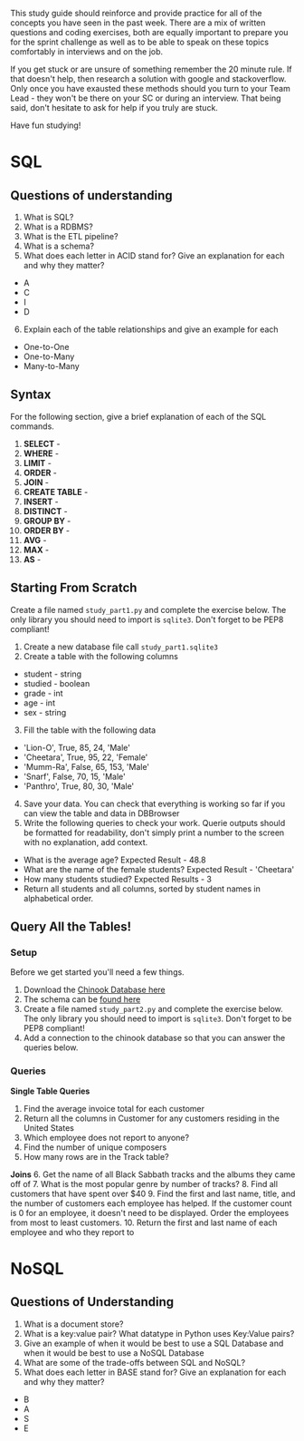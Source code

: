 This study guide should reinforce and provide practice for all of the concepts you have seen in the past week. There are a mix of written questions and coding exercises, both are equally important to prepare you for the sprint challenge as well as to be able to speak on these topics comfortably in interviews and on the job.

If you get stuck or are unsure of something remember the 20 minute rule. If that doesn't help, then research a solution with google and stackoverflow. Only once you have exausted these methods should you turn to your Team Lead - they won't be there on your SC or during an interview. That being said, don't hesitate to ask for help if you truly are stuck.

Have fun studying!


# SQL

## Questions of understanding
1. What is SQL?
2. What is a RDBMS?
3. What is the ETL pipeline?
4. What is a schema?
5. What does each letter in ACID stand for? Give an explanation for each and why they matter?
 - A
 - C
 - I
 - D
6. Explain each of the table relationships and give an example for each
 - One-to-One
 - One-to-Many
 - Many-to-Many

## Syntax
For the following section, give a brief explanation of each of the SQL commands.

1. **SELECT** - 
2. **WHERE** - 
3. **LIMIT** - 
4. **ORDER** -
5. **JOIN** -
6. **CREATE TABLE** - 
7. **INSERT** -
8. **DISTINCT** -
9. **GROUP BY** -
10. **ORDER BY** -
11. **AVG** - 
12. **MAX** -
13. **AS** -

## Starting From Scratch
Create a file named `study_part1.py` and complete the exercise below. The only library you should need to import is `sqlite3`. Don't forget to be PEP8 compliant!
1. Create a new database file call `study_part1.sqlite3`
2. Create a table with the following columns
 - student - string
 - studied - boolean
 - grade - int
 - age - int
 - sex - string
3. Fill the table with the following data
 - 'Lion-O', True, 85, 24, 'Male'
 - 'Cheetara', True, 95, 22, 'Female'
 - 'Mumm-Ra', False, 65, 153, 'Male'
 - 'Snarf', False, 70, 15, 'Male'
 - 'Panthro', True, 80, 30, 'Male'
4. Save your data. You can check that everything is working so far if you can view the table and data in DBBrowser
5. Write the following queries to check your work. Querie outputs should be formatted for readability, don't simply print a number to the screen with no explanation, add context.
 - What is the average age? Expected Result - 48.8
 - What are the name of the female students? Expected Result - 'Cheetara'
 - How many students studied? Expected Results - 3
 - Return all students and all columns, sorted by student names in alphabetical order.


## Query All the Tables!

### Setup
Before we get started you'll need a few things.
1. Download the [Chinook Database here](https://github.com/bundickm/Study-Guides/blob/master/data/Chinook_Sqlite.sqlite)
2. The schema can be [found here](https://github.com/bundickm/Study-Guides/blob/master/data/Chinook%20Schema.png)
3. Create a file named `study_part2.py` and complete the exercise below. The only library you should need to import is `sqlite3`. Don't forget to be PEP8 compliant!
4. Add a connection to the chinook database so that you can answer the queries below.

### Queries
**Single Table Queries**
1. Find the average invoice total for each customer
2. Return all the columns in Customer for any customers residing in the United States
3. Which employee does not report to anyone?
4. Find the number of unique composers
5. How many rows are in the Track table?

**Joins**
6. Get the name of all Black Sabbath tracks and the albums they came off of
7. What is the most popular genre by number of tracks?
8. Find all customers that have spent over $40
9. Find the first and last name, title, and the number of customers each employee has helped. If the customer count is 0 for an employee, it doesn't need to be displayed. Order the employees from most to least customers.
10. Return the first and last name of each employee and who they report to

# NoSQL

## Questions of Understanding
1. What is a document store?
2. What is a key:value pair? What datatype in Python uses Key:Value pairs?
3. Give an example of when it would be best to use a SQL Database and when it would be best to use a NoSQL Database
4. What are some of the trade-offs between SQL and NoSQL?
5. What does each letter in BASE stand for? Give an explanation for each and why they matter?
 - B
 - A
 - S
 - E
